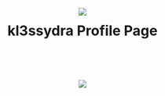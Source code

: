 <p align="center">
  <img src="https://giffiles.alphacoders.com/121/12161.gif">
  <h1 align="center" style="padding-top:0px; margin-top: 0px; ">kl3ssydra Profile Page</h1> 
</p>
<br>
<br>
<br>

<p align="center">
  <img src="https://github-readme-stats.vercel.app/api?username=kl3ssydra&count_private=true&bg_color=30,595959,2e2c2c&title_color=fff&text_color=fff">
</p>

<br>
<br>    
<br>
 
